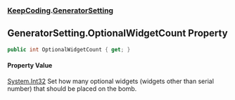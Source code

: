 ### [KeepCoding](KeepCoding.md 'KeepCoding').[GeneratorSetting](KeepCoding_GeneratorSetting.md 'KeepCoding.GeneratorSetting')
## GeneratorSetting.OptionalWidgetCount Property
```csharp
public int OptionalWidgetCount { get; }
```
#### Property Value
[System.Int32](https://docs.microsoft.com/en-us/dotnet/api/System.Int32 'System.Int32')
Set how many optional widgets (widgets other than serial number) that should be placed on the bomb.  
